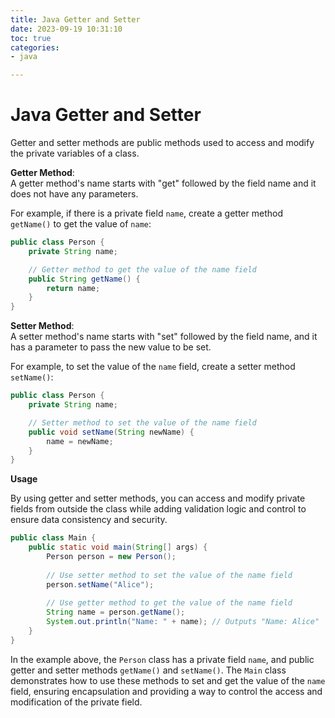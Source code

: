 ```yaml
---
title: Java Getter and Setter
date: 2023-09-19 10:31:10
toc: true  
categories:  
- java  

---
```


# Java Getter and Setter

Getter and setter methods are public methods used to access and modify the private variables of a class.

**Getter Method**:  
A getter method's name starts with "get" followed by the field name and it does not have any parameters.

For example, if there is a private field `name`, create a getter method `getName()` to get the value of `name`:

```java
public class Person {
    private String name;

    // Getter method to get the value of the name field
    public String getName() {
        return name;
    }
}
```

**Setter Method**:  
A setter method's name starts with "set" followed by the field name, and it has a parameter to pass the new value to be set.

For example, to set the value of the `name` field, create a setter method `setName()`:

```java
public class Person {
    private String name;

    // Setter method to set the value of the name field
    public void setName(String newName) {
        name = newName;
    }
}
```

**Usage**

By using getter and setter methods, you can access and modify private fields from outside the class while adding validation logic and control to ensure data consistency and security.

```java
public class Main {
    public static void main(String[] args) {
        Person person = new Person();
        
        // Use setter method to set the value of the name field
        person.setName("Alice");
        
        // Use getter method to get the value of the name field
        String name = person.getName();
        System.out.println("Name: " + name); // Outputs "Name: Alice"
    }
}
```

In the example above, the `Person` class has a private field `name`, and public getter and setter methods `getName()` and `setName()`. The `Main` class demonstrates how to use these methods to set and get the value of the `name` field, ensuring encapsulation and providing a way to control the access and modification of the private field.